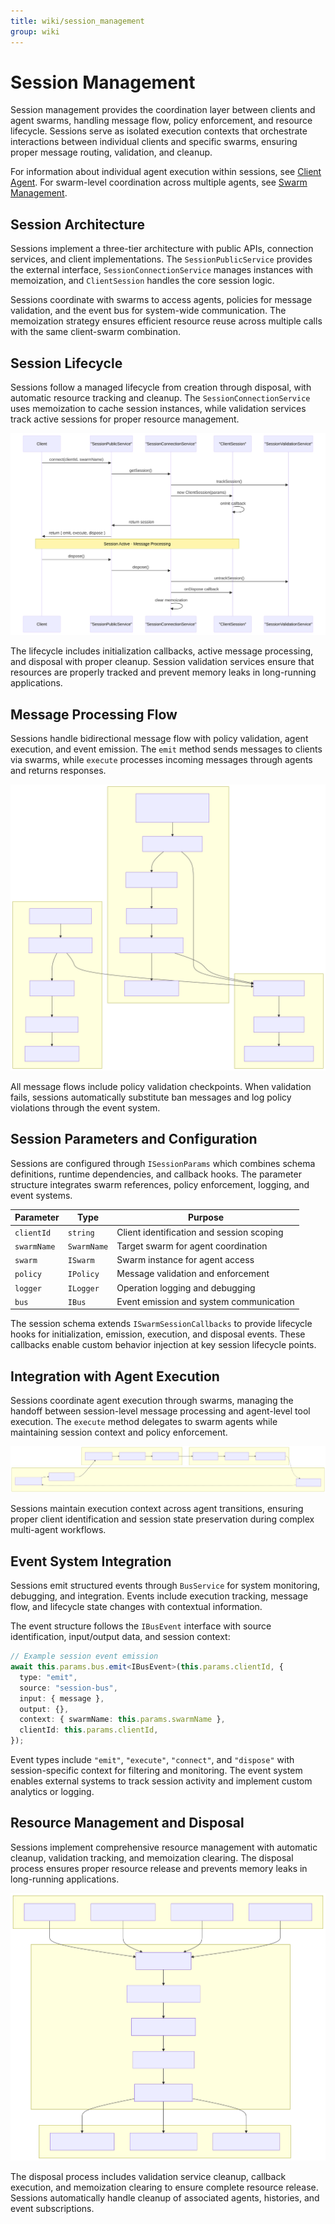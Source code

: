 ```yaml
---
title: wiki/session_management
group: wiki
---
```


# Session Management

Session management provides the coordination layer between clients and agent swarms, handling message flow, policy enforcement, and resource lifecycle. Sessions serve as isolated execution contexts that orchestrate interactions between individual clients and specific swarms, ensuring proper message routing, validation, and cleanup.

For information about individual agent execution within sessions, see [Client Agent](#2.1). For swarm-level coordination across multiple agents, see [Swarm Management](#2.2).

## Session Architecture

Sessions implement a three-tier architecture with public APIs, connection services, and client implementations. The `SessionPublicService` provides the external interface, `SessionConnectionService` manages instances with memoization, and `ClientSession` handles the core session logic.

Sessions coordinate with swarms to access agents, policies for message validation, and the event bus for system-wide communication. The memoization strategy ensures efficient resource reuse across multiple calls with the same client-swarm combination.

## Session Lifecycle

Sessions follow a managed lifecycle from creation through disposal, with automatic resource tracking and cleanup. The `SessionConnectionService` uses memoization to cache session instances, while validation services track active sessions for proper resource management.

![Mermaid Diagram](./diagrams\5_Session_Management_1.svg)

The lifecycle includes initialization callbacks, active message processing, and disposal with proper cleanup. Session validation services ensure that resources are properly tracked and prevent memory leaks in long-running applications.

## Message Processing Flow

Sessions handle bidirectional message flow with policy validation, agent execution, and event emission. The `emit` method sends messages to clients via swarms, while `execute` processes incoming messages through agents and returns responses.

![Mermaid Diagram](./diagrams\5_Session_Management_2.svg)

All message flows include policy validation checkpoints. When validation fails, sessions automatically substitute ban messages and log policy violations through the event system.

## Session Parameters and Configuration

Sessions are configured through `ISessionParams` which combines schema definitions, runtime dependencies, and callback hooks. The parameter structure integrates swarm references, policy enforcement, logging, and event systems.

| Parameter | Type | Purpose |
|-----------|------|---------|
| `clientId` | `string` | Client identification and session scoping |
| `swarmName` | `SwarmName` | Target swarm for agent coordination |
| `swarm` | `ISwarm` | Swarm instance for agent access |
| `policy` | `IPolicy` | Message validation and enforcement |
| `logger` | `ILogger` | Operation logging and debugging |
| `bus` | `IBus` | Event emission and system communication |

The session schema extends `ISwarmSessionCallbacks` to provide lifecycle hooks for initialization, emission, execution, and disposal events. These callbacks enable custom behavior injection at key session lifecycle points.

## Integration with Agent Execution

Sessions coordinate agent execution through swarms, managing the handoff between session-level message processing and agent-level tool execution. The `execute` method delegates to swarm agents while maintaining session context and policy enforcement.

![Mermaid Diagram](./diagrams\5_Session_Management_3.svg)

Sessions maintain execution context across agent transitions, ensuring proper client identification and session state preservation during complex multi-agent workflows.

## Event System Integration

Sessions emit structured events through `BusService` for system monitoring, debugging, and integration. Events include execution tracking, message flow, and lifecycle state changes with contextual information.

The event structure follows the `IBusEvent` interface with source identification, input/output data, and session context:

```typescript
// Example session event emission
await this.params.bus.emit<IBusEvent>(this.params.clientId, {
  type: "emit",
  source: "session-bus", 
  input: { message },
  output: {},
  context: { swarmName: this.params.swarmName },
  clientId: this.params.clientId,
});
```

Event types include `"emit"`, `"execute"`, `"connect"`, and `"dispose"` with session-specific context for filtering and monitoring. The event system enables external systems to track session activity and implement custom analytics or logging.

## Resource Management and Disposal

Sessions implement comprehensive resource management with automatic cleanup, validation tracking, and memoization clearing. The disposal process ensures proper resource release and prevents memory leaks in long-running applications.

![Mermaid Diagram](./diagrams\5_Session_Management_4.svg)

The disposal process includes validation service cleanup, callback execution, and memoization clearing to ensure complete resource release. Sessions automatically handle cleanup of associated agents, histories, and event subscriptions.
